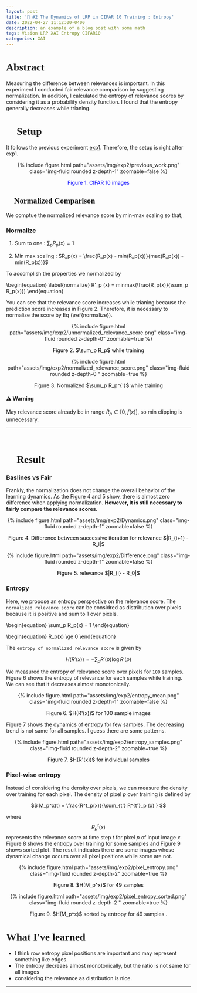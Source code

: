 ```yaml
---
layout: post
title: '🧶 #2 The Dynamics of LRP in CIFAR 10 Training : Entropy'
date: 2022-04-27 11:12:00-0400
description: an example of a blog post with some math
tags: Vision LRP XAI Entropy CIFAR10
categories: XAI
---
```


<h1 style="font-family:Cursive"> Abstract </h1>

Measuring the difference between relevances is important. In this experiment I conducted fair relevance comparison by suggesting normalization. 
In addition, I calculated the entropy of relevance scores by considering it as a probability density function. I found that the entropy generally decreases while trianing. 


<h1 style="font-family:Cursive">  🎯 Setup</h1>

It follows the previous experiment [exp1](). Therefore, the setup is right after exp1. 

<center>
<div class="row mt-3">
    <div class="col-sm mt-3 mt-md-0">
        {% include figure.html path="assets/img/exp2/previous_work.png" class="img-fluid rounded z-depth-1" zoomable=false %}
        <p style="color:blue"> Figure 1. CIFAR 10 images  </p>
    </div>
</div>
</center>

<h2 style="font-family:Cursive">  🎯 Normalized Comparison</h2>

We comptue the normalized relevance score by min-max scaling so that,


### Normalize 

1. Sum to one : $\sum_p R_p(x) = 1$

2. Min max scaling :   $R_p(x) = \frac{R_p(x) - min(R_p(x))}{max(R_p(x)) - min(R_p(x))}$


To accomplish the properties we normalized by

\begin{equation}
\label{normalize}
R'_p (x) = minmax(\frac{R_p(x)}{\sum_p R_p(x)})
\end{equation}


You can see that the relevance score increases while trianing because the prediction score increases in Figure 2. Therefore, it is necessary to normalize the score by Eq (\ref{normalize}). 

<center>
<div class="row mt-3">
    <div class="col-sm mt-3 mt-md-0">
        {% include figure.html path="assets/img/exp2/unnormalized_relevance_score.png" class="img-fluid rounded z-depth-0" zoomable=true %}
                <p style="color:black"> Figure 2. $\sum_p R_p$ while training </p>
    </div>
        <div class="col-sm mt-3 mt-md-0">
        {% include figure.html path="assets/img/exp2/normalized_relevance_score.png" class="img-fluid rounded z-depth-0 " zoomable=true %}
        <p>
        Figure 3. Normalized  $\sum_p R_p^{'}$ while training
        </p>
    </div>
</div>
</center>


#### ⚠️ Warning 

May relevance score already be in range $R_p \in [0, f(x)]$, so min clipping is unnecessary. 



---
<br/>

<h1 style="font-family:Cursive">  🚀 Result</h1>


### Baslines vs Fair

Frankly, the normalization does not change the overall behavior of the learning dynamics. As the Figure 4 and 5 show, there is almost zero difference when applying normalization. **However, It is still necessary to fairly compare the relevance scores.**


<center>
<div class="row mt-3">
    <div class="col-sm mt-3 mt-md-0">
        {% include figure.html path="assets/img/exp2/Dynamics.png" class="img-fluid rounded z-depth-1" zoomable=false %}
                <p style="color:black"> Figure 4. Difference between successive iteration for relevance $|R_{i+1} - R_i|$ </p>
    </div>
</div>
</center>


<center>
<div class="row mt-3">
    <div class="col-sm mt-3 mt-md-0">
        {% include figure.html path="assets/img/exp2/Difference.png" class="img-fluid rounded z-depth-1" zoomable=false %}
                <p style="color:black"> Figure 5. relevance $|R_{i} - R_0|$ </p>
    </div>
</div>
</center>


### Entropy 

Here, we propose an entropy perspective on the relevance score. The `normalized relevance score` can be considred as distribution over pixels because it is positive and sum to 1 over pixels. 


\begin{equation}
\sum_p R_p(x) = 1 
\end{equation}

\begin{equation}
R_p(x) \ge 0
\end{equation}

The `entropy of normalized relevance score` is given by 

$$
H(R'(x)) = - \sum_p R'(p) \log R'(p) 
$$


 We measured the entropy of relevance score over pixels for `100` samples. Figure 6 shows the entropy of relevance for each samples while training. We can see that it decreases almost monotonically. 




<center>
<div class="row mt-3">
    <div class="col-sm mt-3 mt-md-0">
        {% include figure.html path="assets/img/exp2/entropy_mean.png" class="img-fluid rounded z-depth-1" zoomable=false %}
                <p style="color:black"> Figure 6. $H(R'(x))$ for 100 sample images </p>
    </div>
</div>
</center>


Figure 7 shows the dynamics of entropy for few samples. The decreasing trend is not same for all samples. I guess there are some patterns. 



<center>
<div class="row mt-3">
    <div class="col-sm mt-3 mt-md-0">
        {% include figure.html path="assets/img/exp2/entropy_samples.png" class="img-fluid rounded z-depth-2" zoomable=true %}
                <p style="color:black"> Figure 7. $H(R'(x))$  for individual samples  </p>
</div>
</div>
</center>


### Pixel-wise entropy 

Instead of considering the density over pixels, we can measure the density over training for each pixel. The density of pixel $p$ over training is defined by 

$$
M_p^x(t) = \frac{R^t_p(x)}{\sum_{t'} R^{t'}_p (x)   }
$$

where $$R^t_p(x)$$ represents the relevance score at time step $t$ for pixel $p$ of input image $x$.  Figure 8 shows the entropy over training for some samples and Figure 9 shows sorted plot. The result indicates there are some images whose dynamical change occurs over all pixel positions while some are not. 


<center>
<div class="row mt-3">
    <div class="col-sm mt-3 mt-md-0">
        {% include figure.html path="assets/img/exp2/pixel_entropy.png" class="img-fluid rounded z-depth-2" zoomable=true %}
                <p style="color:black"> Figure 8. $H(M_p^x)$ for 49 samples   </p>
    </div>
        <div class="col-sm mt-3 mt-md-0">
        {% include figure.html path="assets/img/exp2/pixel_entropy_sorted.png" class="img-fluid rounded z-depth-2 " zoomable=true %}
        <p>
        Figure 9. $H(M_p^x)$ sorted by entropy for 49 samples . 
        </p>
    </div>
</div>
</center>





<center>
<div class="row mt-3">

</div>
</center>

<h1 style="font-family:Cursive">  What I've learned</h1>


* I think row entropy pixel positions are important and may represent something like edges. 
* The entropy decreaes almost monotonically, but the ratio is not same for all images 
* considering the relevance as distribution is nice. 

---